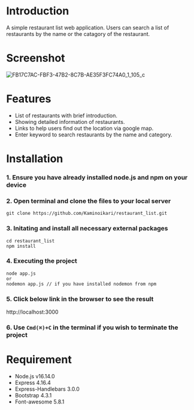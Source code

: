 # Introduction

A simple restaurant list web application. Users can search a list of restaurants by the name or the catagory of the restaurant.

# Screenshot

![FB17C7AC-FBF3-47B2-8C7B-AE35F3FC74A0_1_105_c](https://user-images.githubusercontent.com/55652178/155599850-a6752066-6978-4b96-b713-67f7bcc80f0a.jpeg)


# Features
* List of restaurants with brief introduction.
* Showing detailed information of restaurants.
* Links to help users find out the location via google map.
* Enter keyword to search restaurants by the name and category.

# Installation
### 1. Ensure you have already installed node.js and npm on your device
### 2. Open terminal and clone the files to your local server
```
git clone https://github.com/Kaminoikari/restaurant_list.git
```
### 3. Initating and install all necessary external packages
```
cd restaurant_list
npm install
```
### 4. Executing the project
```
node app.js
or
nodemon app.js // if you have installed nodemon from npm
```

### 5. Click below link in the browser to see the result
http://localhost:3000

### 6. Use ```Cmd(⌘)+C``` in the terminal if you wish to terminate the project

# Requirement
* Node.js v16.14.0
* Express 4.16.4
* Express-Handlebars 3.0.0
* Bootstrap 4.3.1
* Font-awesome 5.8.1
